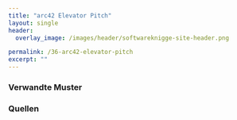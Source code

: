 ```yaml
---
title: "arc42 Elevator Pitch"
layout: single
header:
  overlay_image: /images/header/softwareknigge-site-header.png

permalink: /36-arc42-elevator-pitch  
excerpt: ""
---
```



### Verwandte Muster


### Quellen
